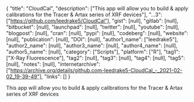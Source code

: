 {
  "title": "CloudCal",
  "description": ["This app will allow you to build & apply calibrations for the Tracer & Artax series of XRF devices"],
  "...3": ["https://github.com/leedrake5/CloudCal"],
  "gist": [null],
  "gitlab": [null],
  "bitbucket": [null],
  "launchpad": [null],
  "twitter": [null],
  "youtube": [null],
  "blogpost": [null],
  "cran": [null],
  "pypi": [null],
  "codeberg": [null],
  "website": [null],
  "publication": [null],
  "DOI": [null],
  "author1_name": ["leedrake5"],
  "author2_name": [null],
  "author3_name": [null],
  "author4_name": [null],
  "author5_name": [null],
  "category": ["Scripts"],
  "platform": ["R"],
  "tag1": ["X-Ray Fluorescence"],
  "tag2": [null],
  "tag3": [null],
  "tag4": [null],
  "tag5": [null],
  "notes": [null],
  "internetarchive": ["https://archive.org/details/github.com-leedrake5-CloudCal_-_2021-02-02_19-39-49"],
  "links": []
}

<!-- Generated by csv2md.R – do not edit by hand -->

This app will allow you to build & apply calibrations for the Tracer & Artax series of XRF devices